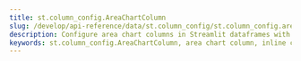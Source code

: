 ```yaml
---
title: st.column_config.AreaChartColumn
slug: /develop/api-reference/data/st.column_config/st.column_config.areachartcolumn
description: Configure area chart columns in Streamlit dataframes with st.column_config.AreaChartColumn for visualizing time series and numerical data as inline area charts.
keywords: st.column_config.AreaChartColumn, area chart column, inline charts, time series charts, dataframe charts, column charts, data visualization, chart columns
---
```


<Autofunction function="streamlit.column_config.AreaChartColumn" />
